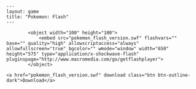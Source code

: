 
    ---
    layout: game
    title: "Pokemon: Flash"
    ---

            <object width="100" height="100">
                <embed src="pokemon_flash_version.swf" flashvars="" base="" quality="high" allowscriptaccess="always" allowfullscreen="true" bgcolor="" wmode="window" width="650" height="575" type="application/x-shockwave-flash" pluginspage="http://www.macromedia.com/go/getflashplayer">
            </object>

    <a href="pokemon_flash_version.swf" download class="btn btn-outline-dark">Download</a>
